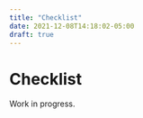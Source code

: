 ```yaml
---
title: "Checklist"
date: 2021-12-08T14:18:02-05:00
draft: true
---
```


# Checklist
Work in progress.